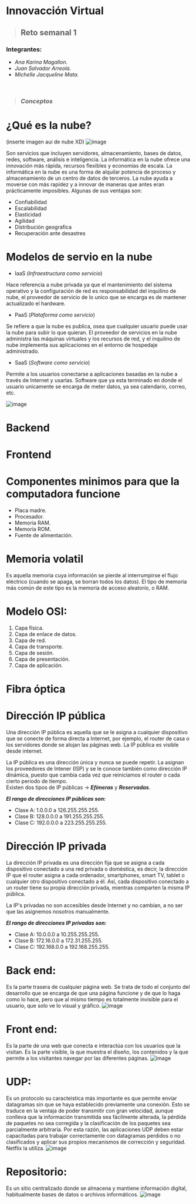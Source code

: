 # **Innovacción Virtual**
> ## Reto semanal 1

### Integrantes:
- *Ana Karina Magallon.*
- *Juan Salvador Arreola.*
- *Michelle Jacqueline Mata.*
<br />

> ### ***Conceptos***

# ¿Qué es la nube?
  
 (inserte imagen aui de nube XD)
 ![image](https://user-images.githubusercontent.com/83834540/117559755-a6107980-b04d-11eb-9e15-178f4917d8d0.png)

 
Son servicios que incluyen servidores, almacenamiento, bases de datos, redes, software, análisis e inteligencia. La informática en la nube ofrece una innovación más rápida, recursos flexibles y economías de escala. La informática en la nube es una forma de alquilar potencia de proceso y almacenamiento de un centro de datos de terceros. La nube ayuda a moverse con más rapidez y a innovar de maneras que antes eran prácticamente imposibles. Algunas de sus ventajas son:
- Confiabilidad
- Escalabilidad
- Elasticidad
- Agilidad
- Distribución geografica
- Recuperación ante desastres

# Modelos de servio en la nube
 
- IaaS (*Infraestructura como servicio*)

Hace referencia a nube privada ya que el mantenimiento del sistema operativo y la configuración de red es responsabilidad del inquilino de nube, el proveedor de servicio de lo unico que se encarga es de mantener actualizado el hardware.

- PaaS (*Plataforma como servicio*)

Se refiere a que la nube es publica, osea que cualquier usuario puede usar la nube para subir lo que quieran. El proveedor de servicios en la nube administra las máquinas virtuales y los recursos de red, y el inquilino de nube implementa sus aplicaciones en el entorno de hospedaje administrado.

- SaaS (*Software como servicio*)

Permite a los usuarios conectarse a aplicaciones basadas en la nube a través de Internet y usarlas. Software que ya esta terminado en donde el usuario unicamente se encarga de meter datos, ya sea calendario, correo, etc.

![image](https://user-images.githubusercontent.com/83834540/117559262-65aefc80-b049-11eb-95e7-2f510af955b5.png)


# Backend

# Frontend

# Componentes minimos para que la computadora funcione
 
- Placa madre.
- Procesador.
- Memoria RAM.
- Memoria ROM.
- Fuente de alimentación.

# Memoria volatil
Es aquella memoria cuya información se pierde al interrumpirse el flujo eléctrico (cuando se apaga, se borran todos los datos).
El tipo de memoria más común de este tipo es la memoria de acceso aleatorio, o RAM.

# Modelo OSI:
1. Capa física.
2. Capa de enlace de datos.
3. Capa de red.
4. Capa de transporte.
5. Capa de sesión.
6. Capa de presentación.
7. Capa de aplicación.
 
# Fibra óptica


# Dirección IP pública
Una dirección IP pública es aquella que se le asigna a cualquier dispositivo que se conecte de forma directa a Internet, por ejemplo, el router de casa o los servidores donde se alojan las páginas web. La IP pública es visible desde internet.
    
La IP pública es una dirección única y nunca se puede repetir. La asignan los proveedores de Intener (ISP) y se le conoce también como dirección IP dinámica, puesto que cambia cada vez que reiniciamos el router o cada cierto periodo de tiempo.     
Existen dos tipos de IP públicas → ***Efímeras*** y ***Reservadas***.

***El rango de direcciones IP públicas son:***
  - Clase A: 1.0.0.0 a 126.255.255.255.
  - Clase B: 128.0.0.0 a 191.255.255.255.
  - Clase C: 192.0.0.0 a 223.255.255.255.
      
# Dirección IP privada
La dirección IP privada es una dirección fija que se asigna a cada dispositivo conectado a una red privada o doméstica, es decir, la dirección IP que el router asigna a cada ordenador, smartphones, smart TV, tablet o cualquier otro dispositivo conectado a él. Así, cada dispositivo conectado a un router tiene su propia dirección privada, mientras comparten la misma  IP pública.

La IP's privadas no son accesibles desde Internet y no cambian, a no ser que las asignemos nosotros manualmente.

***El rango de direcciones IP privadas son:***
  - Clase A: 10.0.0.0 a 10.255.255.255.
  - Clase B: 172.16.0.0 a 172.31.255.255.
  - Clase C: 192.168.0.0 a 192.168.255.255.

 # Back end:
 
 Es la parte trasera de cualquier página web. Se trata de todo el conjunto del desarrollo que se encarga de que una página funcione y de que lo haga como lo hace, pero que al mismo tiempo es totalmente invisible para el usuario, que solo ve lo visual y gráfico.
 ![image](https://user-images.githubusercontent.com/83854228/117585615-fbde3380-b0d8-11eb-8bc2-37ebba5cb669.png)

# Front end: 

Es la parte de una web que conecta e interactúa con los usuarios que la visitan. Es la parte visible, la que muestra el diseño, los contenidos y la que permite a los visitantes navegar por las diferentes páginas.
![image](https://user-images.githubusercontent.com/83854228/117585649-26c88780-b0d9-11eb-9e4f-0c96ea19885f.png)


# UDP: 

Es un protocolo su caracteistica más importante es que permite enviar datagramas sin que se haya establecido previamente una conexión. Esto se traduce en la ventaja de poder transmitir con gran velocidad, aunque conlleva que la información transmitida sea fácilmente alterada, la pérdida de paquetes no sea corregida y la clasificación de los paquetes sea parcialmente arbitraria. Por esta razón, las aplicaciones UDP deben estar capacitadas para trabajar correctamente con datagramas perdidos o no clasificados y aplicar sus propios mecanismos de corrección y seguridad. Netflix la utiliza. 
![image](https://user-images.githubusercontent.com/83854228/117585509-680c6780-b0d8-11eb-906f-cdc3ab242b49.png)

# Repositorio:

Es un sitio centralizado donde se almacena y mantiene información digital, habitualmente bases de datos o archivos informáticos.
![image](https://user-images.githubusercontent.com/83854228/117585596-ee28ae00-b0d8-11eb-9dba-5befe8fb0d4d.png)



